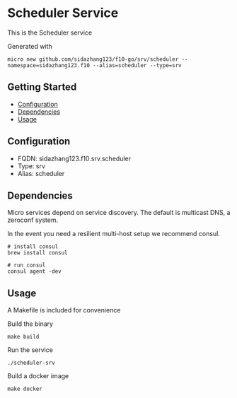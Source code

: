 # Scheduler Service

This is the Scheduler service

Generated with

```
micro new github.com/sidazhang123/f10-go/srv/scheduler --namespace=sidazhang123.f10 --alias=scheduler --type=srv
```

## Getting Started

- [Configuration](#configuration)
- [Dependencies](#dependencies)
- [Usage](#usage)

## Configuration

- FQDN: sidazhang123.f10.srv.scheduler
- Type: srv
- Alias: scheduler

## Dependencies

Micro services depend on service discovery. The default is multicast DNS, a zeroconf system.

In the event you need a resilient multi-host setup we recommend consul.

```
# install consul
brew install consul

# run consul
consul agent -dev
```

## Usage

A Makefile is included for convenience

Build the binary

```
make build
```

Run the service
```
./scheduler-srv
```

Build a docker image
```
make docker
```